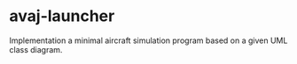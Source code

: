 # avaj-launcher
Implementation a minimal aircraft simulation program based on a given UML class diagram.
